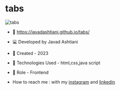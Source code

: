 # tabs
![tabs](https://github.com/javadashtiani/tabs/assets/134012615/667feac0-3eb3-4533-9abb-b18ed79d90a8)
- 🔗 https://javadashtiani.github.io/tabs/
- 💻 Developed by Javad Ashtiani
- 📆 Created - 2023
- 🔧 Technologies Used - html,css,java script
- 🧑‍ Role - Frontend

- How to reach me : with my [instagram](https://www.instagram.com/javadashtiani_web/) and [linkedin](https://www.linkedin.com/in/javadashtiani/)
